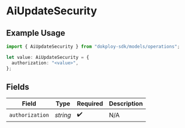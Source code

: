 # AiUpdateSecurity

## Example Usage

```typescript
import { AiUpdateSecurity } from "dokploy-sdk/models/operations";

let value: AiUpdateSecurity = {
  authorization: "<value>",
};
```

## Fields

| Field              | Type               | Required           | Description        |
| ------------------ | ------------------ | ------------------ | ------------------ |
| `authorization`    | *string*           | :heavy_check_mark: | N/A                |